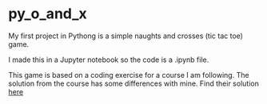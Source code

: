 # py_o_and_x
My first project in Pythong is a simple naughts and crosses (tic tac toe) game.

I made this in a Jupyter notebook so the code is a .ipynb file.

This game is based on a coding exercise for a course I am following. 
The solution from the course has some differences with mine. 
Find their solution [here](https://github.com/Pierian-Data/Complete-Python-3-Bootcamp/blob/master/04-Milestone%20Project%20-%201/03-Milestone%20Project%201%20-%20Complete%20Walkthrough%20Solution.ipynb)
